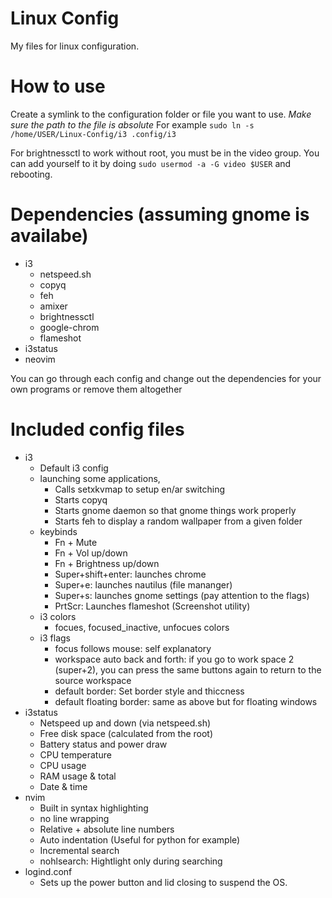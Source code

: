 # Linux Config
My files for linux configuration.

# How to use
Create a symlink to the configuration folder or file you want to use.
*Make sure the path to the file is absolute*
For example `sudo ln -s /home/USER/Linux-Config/i3 .config/i3`

For brightnessctl to work without root, you must be in the video group. You can add yourself to it by doing `sudo usermod -a -G video $USER` and rebooting.

# Dependencies (assuming gnome is availabe)
* i3
  * netspeed.sh
  * copyq
  * feh
  * amixer
  * brightnessctl
  * google-chrom
  * flameshot
* i3status
* neovim

You can go through each config and change out the dependencies for your own programs or remove them altogether

# Included config files
 * i3
   * Default i3 config
   * launching some applications,
     * Calls setxkvmap to setup en/ar switching
     * Starts copyq 
     * Starts gnome daemon so that gnome things work properly
     * Starts feh to display a random wallpaper from a given folder 
   * keybinds
     * Fn + Mute
     * Fn + Vol up/down
     * Fn + Brightness up/down
     * Super+shift+enter: launches chrome
     * Super+e: launches nautilus (file mananger)
     * Super+s: launches gnome settings (pay attention to the flags)
     * PrtScr: Launches flameshot (Screenshot utility)
   * i3 colors
     * focues, focused_inactive, unfocues colors
   * i3 flags 
     * focus follows mouse: self explanatory
     * workspace auto back and forth: if you go to work space 2 (super+2), you can press the same buttons again to return to the source workspace
     * default border: Set border style and thiccness
     * default floating border: same as above but for floating windows
 * i3status
   * Netspeed up and down (via netspeed.sh)
   * Free disk space (calculated from the root)
   * Battery status and power draw
   * CPU temperature
   * CPU usage
   * RAM usage & total
   * Date & time
 * nvim
   * Built in syntax highlighting
   * no line wrapping
   * Relative + absolute line numbers
   * Auto indentation (Useful for python for example)
   * Incremental search
   * nohlsearch: Hightlight only during searching
 * logind.conf
   * Sets up the power button and lid closing to suspend the OS.

